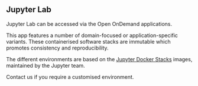 ## Jupyter Lab


Jupyter Lab can be accessed via the Open OnDemand applications.

This app features a number of domain-focused or application-specific variants. These containerised software stacks are immutable which promotes consistency and reproducibility.

The different environments are based on the [Jupyter Docker Stacks](https://jupyter-docker-stacks.readthedocs.io) images, maintained by the Jupyter team.

Contact us if you require a customised environment.

